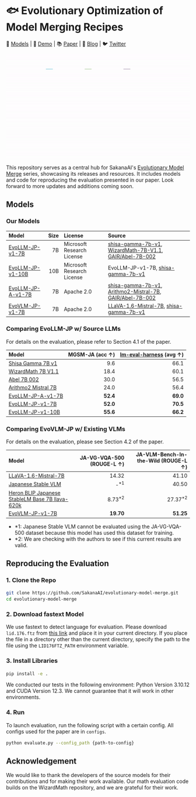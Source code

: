 # 🐟 Evolutionary Optimization of Model Merging Recipes

🤗 [Models](https://huggingface.co/SakanaAI) | 👀 [Demo](https://huggingface.co/spaces/SakanaAI/EvoVLM-JP) | 📚 [Paper](https://arxiv.org/abs/2403.13187) | 📝 [Blog](https://sakana.ai/evolutionary-model-merge/) | 🐦 [Twitter](https://twitter.com/SakanaAILabs)


<div align="center">
<img src="./assets/method.gif" alt="Method" title="method">
</div>



This repository serves as a central hub for SakanaAI's [Evolutionary Model Merge](https://arxiv.org/abs/2403.13187) series, showcasing its releases and resources. It includes models and code for reproducing the evaluation presented in our paper. Look forward to more updates and additions coming soon.

## Models

### Our Models

| Model | Size | License | Source |
| :-- | --: | :-- | :-- |
| [EvoLLM-JP-v1-7B](https://huggingface.co/SakanaAI/EvoLLM-JP-v1-7B) | 7B | Microsoft Research License | [shisa-gamma-7b-v1](https://huggingface.co/augmxnt/shisa-gamma-7b-v1), [WizardMath-7B-V1.1](https://huggingface.co/WizardLM/WizardMath-7B-V1.1), [GAIR/Abel-7B-002](https://huggingface.co/GAIR/Abel-7B-002)
| [EvoLLM-JP-v1-10B](https://huggingface.co/SakanaAI/EvoLLM-JP-v1-10B) | 10B | Microsoft Research License | EvoLLM-JP-v1-7B, [shisa-gamma-7b-v1](https://huggingface.co/augmxnt/shisa-gamma-7b-v1) |
| [EvoLLM-JP-A-v1-7B](https://huggingface.co/SakanaAI/EvoLLM-JP-A-v1-7B) | 7B | Apache 2.0 | [shisa-gamma-7b-v1](https://huggingface.co/augmxnt/shisa-gamma-7b-v1), [Arithmo2-Mistral-7B](https://huggingface.co/upaya07/Arithmo2-Mistral-7B), [GAIR/Abel-7B-002](https://huggingface.co/GAIR/Abel-7B-002) |
| [EvoVLM-JP-v1-7B](https://huggingface.co/SakanaAI/EvoVLM-JP-v1-7B) | 7B | Apache 2.0 | [LLaVA-1.6-Mistral-7B](https://huggingface.co/liuhaotian/llava-v1.6-mistral-7b), [shisa-gamma-7b-v1](https://huggingface.co/augmxnt/shisa-gamma-7b-v1)




### Comparing EvoLLM-JP w/ Source LLMs

For details on the evaluation, please refer to Section 4.1 of the paper.

| Model | MGSM-JA (acc &uarr;) | [lm-eval-harness](https://github.com/Stability-AI/lm-evaluation-harness/tree/jp-stable) (avg &uarr;) |
| :-- | --: | --: |
| [Shisa Gamma 7B v1](https://huggingface.co/augmxnt/shisa-gamma-7b-v1) | 9.6 | 66.1 |
| [WizardMath 7B V1.1](https://huggingface.co/WizardLM/WizardMath-7B-V1.1) | 18.4 | 60.1 |
| [Abel 7B 002](https://huggingface.co/GAIR/Abel-7B-002) | 30.0 | 56.5 |
| [Arithmo2 Mistral 7B](https://huggingface.co/upaya07/Arithmo2-Mistral-7B) | 24.0 | 56.4 |
| [EvoLLM-JP-A-v1-7B](https://huggingface.co/SakanaAI/EvoLLM-JP-A-v1-7B) | **52.4** | **69.0** |
| [EvoLLM-JP-v1-7B](https://huggingface.co/SakanaAI/EvoLLM-JP-v1-7B) | **52.0** | **70.5** |
| [EvoLLM-JP-v1-10B](https://huggingface.co/SakanaAI/EvoLLM-JP-v1-10B) | **55.6** | **66.2** |


### Comparing EvoVLM-JP w/ Existing VLMs

For details on the evaluation, please see Section 4.2 of the paper.


| Model | JA-VG-VQA-500 (ROUGE-L &uarr;) | JA-VLM-Bench-In-the-Wild (ROUGE-L &uarr;) |
| :-- | --: | --: |
| [LLaVA-1.6-Mistral-7B](https://llava-vl.github.io/blog/2024-01-30-llava-next/) | 14.32 | 41.10 |
| [Japanese Stable VLM](https://huggingface.co/stabilityai/japanese-stable-vlm) | -<sup>*1</sup> | 40.50 |
| [Heron BLIP Japanese StableLM Base 7B llava-620k](https://huggingface.co/turing-motors/heron-chat-blip-ja-stablelm-base-7b-v1-llava-620k) | 8.73<sup>*2</sup> | 27.37<sup>*2</sup> |
| [EvoVLM-JP-v1-7B](https://huggingface.co/SakanaAI/EvoVLM-JP-v1-7B) | **19.70** | **51.25** |

* \*1: Japanese Stable VLM cannot be evaluated using the JA-VG-VQA-500 dataset because this model has used this dataset for training.
* \*2: We are checking with the authors to see if this current results are valid.



## Reproducing the Evaluation

### 1. Clone the Repo

```bash
git clone https://github.com/SakanaAI/evolutionary-model-merge.git
cd evolutionary-model-merge
```

### 2. Download fastext Model

We use fastext to detect language for evaluation. Please download `lid.176.ftz` from [this link](https://fasttext.cc/docs/en/language-identification.html) and place it in your current directory. If you place the file in a directory other than the current directory, specify the path to the file using the `LID176FTZ_PATH` environment variable.


### 3. Install Libraries

```bash
pip install -e .
```
We conducted our tests in the following environment: Python Version 3.10.12 and CUDA Version 12.3.
We cannot guarantee that it will work in other environments.

### 4. Run

To launch evaluation, run the following script with a certain config. All configs used for the paper are in `configs`.

```bash
python evaluate.py --config_path {path-to-config}
```


## Acknowledgement

We would like to thank the developers of the source models for their contributions and for making their work available. Our math evaluation code builds on the WizardMath repository, and we are grateful for their work.
